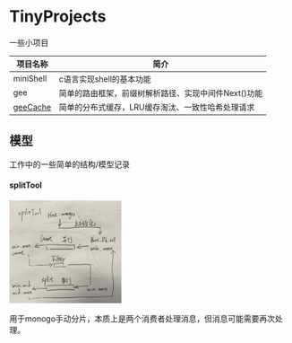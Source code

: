 # TinyProjects
一些小项目

项目名称 | 简介
---- | ----
miniShell | c语言实现shell的基本功能    
gee | 简单的路由框架，前缀树解析路径、实现中间件Next()功能
[geeCache](https://github.com/pojiang20/Geecache) | 简单的分布式缓存，LRU缓存淘汰、一致性哈希处理请求

## 模型 
工作中的一些简单的结构/模型记录
#### splitTool
<img src="./static/img/splitTool.png" width="200">  

用于monogo手动分片，本质上是两个消费者处理消息，但消息可能需要再次处理。